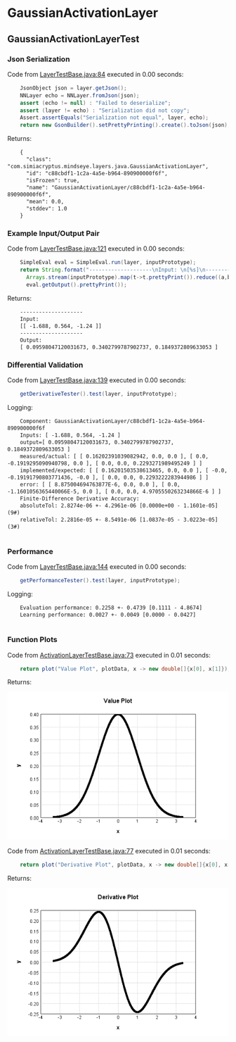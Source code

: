 # GaussianActivationLayer
## GaussianActivationLayerTest
### Json Serialization
Code from [LayerTestBase.java:84](../../../../../../../../MindsEye/src/test/java/com/simiacryptus/mindseye/layers/LayerTestBase.java#L84) executed in 0.00 seconds: 
```java
    JsonObject json = layer.getJson();
    NNLayer echo = NNLayer.fromJson(json);
    assert (echo != null) : "Failed to deserialize";
    assert (layer != echo) : "Serialization did not copy";
    Assert.assertEquals("Serialization not equal", layer, echo);
    return new GsonBuilder().setPrettyPrinting().create().toJson(json);
```

Returns: 

```
    {
      "class": "com.simiacryptus.mindseye.layers.java.GaussianActivationLayer",
      "id": "c88cbdf1-1c2a-4a5e-b964-890900000f6f",
      "isFrozen": true,
      "name": "GaussianActivationLayer/c88cbdf1-1c2a-4a5e-b964-890900000f6f",
      "mean": 0.0,
      "stddev": 1.0
    }
```



### Example Input/Output Pair
Code from [LayerTestBase.java:121](../../../../../../../../MindsEye/src/test/java/com/simiacryptus/mindseye/layers/LayerTestBase.java#L121) executed in 0.00 seconds: 
```java
    SimpleEval eval = SimpleEval.run(layer, inputPrototype);
    return String.format("--------------------\nInput: \n[%s]\n--------------------\nOutput: \n%s",
      Arrays.stream(inputPrototype).map(t->t.prettyPrint()).reduce((a,b)->a+",\n"+b).get(),
      eval.getOutput().prettyPrint());
```

Returns: 

```
    --------------------
    Input: 
    [[ -1.688, 0.564, -1.24 ]]
    --------------------
    Output: 
    [ 0.09598047120031673, 0.3402799787902737, 0.1849372809633053 ]
```



### Differential Validation
Code from [LayerTestBase.java:139](../../../../../../../../MindsEye/src/test/java/com/simiacryptus/mindseye/layers/LayerTestBase.java#L139) executed in 0.00 seconds: 
```java
    getDerivativeTester().test(layer, inputPrototype);
```
Logging: 
```
    Component: GaussianActivationLayer/c88cbdf1-1c2a-4a5e-b964-890900000f6f
    Inputs: [ -1.688, 0.564, -1.24 ]
    output=[ 0.09598047120031673, 0.3402799787902737, 0.1849372809633053 ]
    measured/actual: [ [ 0.16202391039082942, 0.0, 0.0 ], [ 0.0, -0.1919295090940798, 0.0 ], [ 0.0, 0.0, 0.2293271989495249 ] ]
    implemented/expected: [ [ 0.16201503538613465, 0.0, 0.0 ], [ -0.0, -0.19191790803771436, -0.0 ], [ 0.0, 0.0, 0.2293222283944986 ] ]
    error: [ [ 8.875004694763877E-6, 0.0, 0.0 ], [ 0.0, -1.1601056365440066E-5, 0.0 ], [ 0.0, 0.0, 4.9705550263234866E-6 ] ]
    Finite-Difference Derivative Accuracy:
    absoluteTol: 2.8274e-06 +- 4.2961e-06 [0.0000e+00 - 1.1601e-05] (9#)
    relativeTol: 2.2816e-05 +- 8.5491e-06 [1.0837e-05 - 3.0223e-05] (3#)
    
```

### Performance
Code from [LayerTestBase.java:144](../../../../../../../../MindsEye/src/test/java/com/simiacryptus/mindseye/layers/LayerTestBase.java#L144) executed in 0.00 seconds: 
```java
    getPerformanceTester().test(layer, inputPrototype);
```
Logging: 
```
    Evaluation performance: 0.2258 +- 0.4739 [0.1111 - 4.8674]
    Learning performance: 0.0027 +- 0.0049 [0.0000 - 0.0427]
    
```

### Function Plots
Code from [ActivationLayerTestBase.java:73](../../../../../../../../MindsEye/src/test/java/com/simiacryptus/mindseye/layers/java/ActivationLayerTestBase.java#L73) executed in 0.01 seconds: 
```java
    return plot("Value Plot", plotData, x -> new double[]{x[0], x[1]});
```

Returns: 

![Result](etc/test.1.png)



Code from [ActivationLayerTestBase.java:77](../../../../../../../../MindsEye/src/test/java/com/simiacryptus/mindseye/layers/java/ActivationLayerTestBase.java#L77) executed in 0.01 seconds: 
```java
    return plot("Derivative Plot", plotData, x -> new double[]{x[0], x[2]});
```

Returns: 

![Result](etc/test.2.png)



